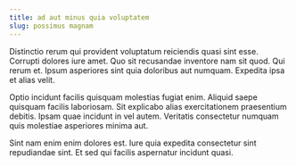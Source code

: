 ```yaml
---
title: ad aut minus quia voluptatem
slug: possimus magnam
---
```


Distinctio rerum qui provident voluptatum reiciendis quasi sint esse. Corrupti dolores iure amet. Quo sit recusandae inventore nam sit quod. Qui rerum et. Ipsum asperiores sint quia doloribus aut numquam. Expedita ipsa et alias velit.

Optio incidunt facilis quisquam molestias fugiat enim. Aliquid saepe quisquam facilis laboriosam. Sit explicabo alias exercitationem praesentium debitis. Ipsam quae incidunt in vel autem. Veritatis consectetur numquam quis molestiae asperiores minima aut.

Sint nam enim enim dolores est. Iure quia expedita consectetur sint repudiandae sint. Et sed qui facilis aspernatur incidunt quasi.
